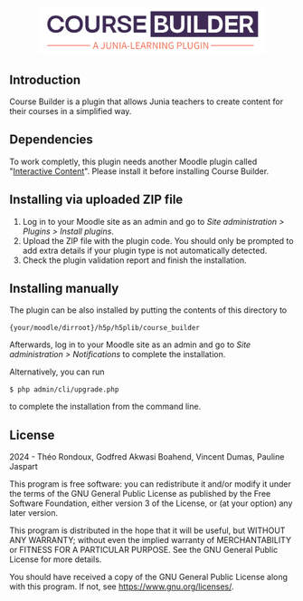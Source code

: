 <br />
<div align="center">
    <div class="images">
        <a href="https://github.com/TheoRondoux/h5p-course-builder">
            <img src="medias/img/course_builder_logo.png" alt="Logo" width="400">
        </a>
    </div>
</div>

## Introduction ## 
Course Builder is a plugin that allows Junia teachers to create content for their courses in a simplified way.

## Dependencies ##

To work completly, this plugin needs another Moodle plugin called "[Interactive Content](https://moodle.org/plugins/mod_hvp)".
Please install it before installing Course Builder.

## Installing via uploaded ZIP file ##

1. Log in to your Moodle site as an admin and go to _Site administration >
   Plugins > Install plugins_.
2. Upload the ZIP file with the plugin code. You should only be prompted to add
   extra details if your plugin type is not automatically detected.
3. Check the plugin validation report and finish the installation.

## Installing manually ##

The plugin can be also installed by putting the contents of this directory to

    {your/moodle/dirroot}/h5p/h5plib/course_builder

Afterwards, log in to your Moodle site as an admin and go to _Site administration >
Notifications_ to complete the installation.

Alternatively, you can run

    $ php admin/cli/upgrade.php

to complete the installation from the command line.

## License ##

2024 - Théo Rondoux, Godfred Akwasi Boahend, Vincent Dumas, Pauline Jaspart

This program is free software: you can redistribute it and/or modify it under
the terms of the GNU General Public License as published by the Free Software
Foundation, either version 3 of the License, or (at your option) any later
version.

This program is distributed in the hope that it will be useful, but WITHOUT ANY
WARRANTY; without even the implied warranty of MERCHANTABILITY or FITNESS FOR A
PARTICULAR PURPOSE.  See the GNU General Public License for more details.

You should have received a copy of the GNU General Public License along with
this program.  If not, see <https://www.gnu.org/licenses/>.
